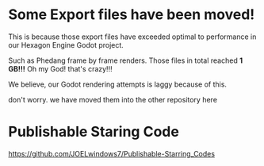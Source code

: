 # Some Export files have been moved!
This is because those export files have exceeded optimal to performance in our Hexagon Engine Godot project.

Such as Phedang frame by frame renders. Those files in total reached **1 GB!!!** Oh my God! that's crazy!!!

We believe, our Godot rendering attempts is laggy because of this.

don't worry. we have moved them into the other repository here

# Publishable Staring Code

https://github.com/JOELwindows7/Publishable-Starring_Codes